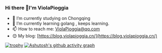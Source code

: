 ### Hi there 👋I'm ViolaPioggia
- 🔭 I’m currently studying on Chongqing
- 🌱 I’m currently learning golang , keeps learning.
- 📫 How to reach me: ViolaPioggia@qq.com
- 😊 My blog: [https://blog.violapioggia.cn/](https://blog.violapioggia.cn/)

[![trophy](https://github-profile-trophy.vercel.app/?username=ViolaPioggia)](https://github.com/ryo-ma/github-profile-trophy)
[![Ashutosh's github activity graph](https://github-readme-activity-graph.vercel.app/graph?username=ViolaPioggia)](https://github.com/ashutosh00710/github-readme-activity-graph)

